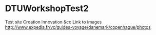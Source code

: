 # DTUWorkshopTest2
Test site
Creation
Innovation
&co
Link to images
http://www.expedia.fr/vc/guides-voyage/danemark/copenhague/photos
